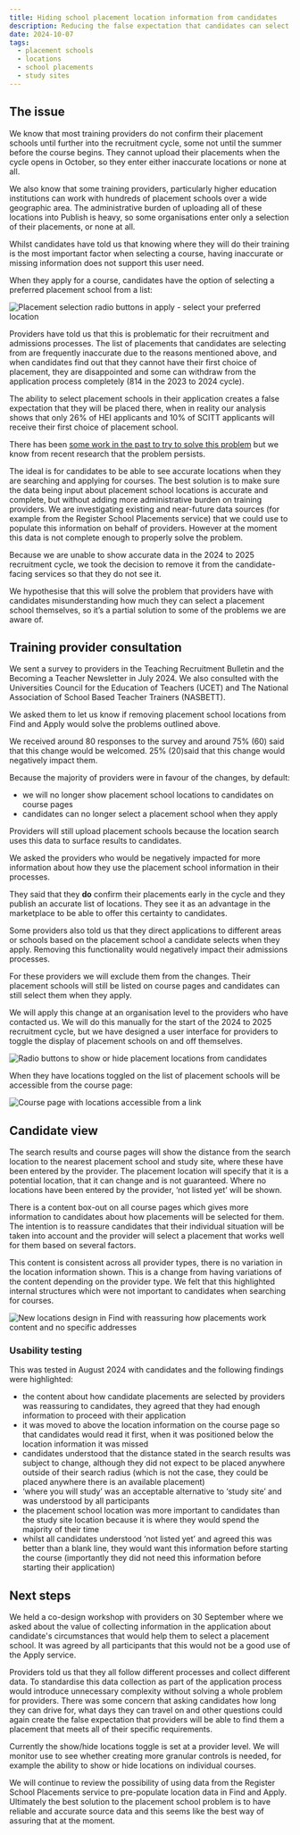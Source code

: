 ```yaml
---
title: Hiding school placement location information from candidates
description: Reducing the false expectation that candidates can select a placement location.
date: 2024-10-07
tags:
  - placement schools
  - locations
  - school placements
  - study sites
---
```


## The issue

We know that most training providers do not confirm their placement schools until further into the recruitment cycle, some not until the summer before the course begins. They cannot upload their placements when the cycle opens in October, so they enter either inaccurate locations or none at all.

We also know that some training providers, particularly higher education institutions can work with hundreds of placement schools over a wide geographic area. The administrative burden of uploading all of these locations into Publish is heavy, so some organisations enter only a selection of their placements, or none at all.

Whilst candidates have told us that knowing where they will do their training is the most important factor when selecting a course, having inaccurate or missing information does not support this user need.

When they apply for a course, candidates have the option of selecting a preferred placement school from a list:

![Placement selection radio buttons in apply - select your preferred location](apply-location-selection.png)

Providers have told us that this is problematic for their recruitment and admissions processes. The list of placements that candidates are selecting from are frequently inaccurate due to the reasons mentioned above, and when candidates find out that they cannot have their first choice of placement, they are disappointed and some can withdraw from the application process completely (814 in the 2023 to 2024 cycle).

The ability to select placement schools in their application creates a false expectation that they will be placed there, when in reality our analysis shows that only 26% of HEI applicants and 10% of SCITT applicants will receive their first choice of placement school.

There has been [some work in the past to try to solve this problem](https://becoming-a-teacher.design-history.education.gov.uk/apply-for-teacher-training/changing-the-question-about-locations/) but we know from recent research that the problem persists.

The ideal is for candidates to be able to see accurate locations when they are searching and applying for courses. The best solution is to make sure the data being input about placement school locations is accurate and complete, but without adding more administrative burden on training providers. We are investigating existing and near-future data sources (for example from the Register School Placements service) that we could use to populate this information on behalf of providers. However at the moment this data is not complete enough to properly solve the problem.

Because we are unable to show accurate data in the 2024 to 2025 recruitment cycle, we took the decision to remove it from the candidate-facing services so that they do not see it.

We hypothesise that this will solve the problem that providers have with candidates misunderstanding how much they can select a placement school themselves, so it’s a partial solution to some of the problems we are aware of.

## Training provider consultation

We sent a survey to providers in the Teaching Recruitment Bulletin and the Becoming a Teacher Newsletter in July 2024. We also consulted with the Universities Council for the Education of Teachers (UCET) and The National Association of School Based Teacher Trainers (NASBETT).

We asked them to let us know if removing placement school locations from Find and Apply would solve the problems outlined above.

We received around 80 responses to the survey and around 75% (60) said that this change would be welcomed. 25% (20)said that this change would negatively impact them.

Because the majority of providers were in favour of the changes, by default:

* we will no longer show placement school locations to candidates on course pages
* candidates can no longer select a placement school when they apply

Providers will still upload placement schools because the location search uses this data to surface results to candidates.

We asked the providers who would be negatively impacted for more information about how they use the placement school information in their processes.

They said that they **do** confirm their placements early in the cycle and they publish an accurate list of locations. They see it as an advantage in the marketplace to be able to offer this certainty to candidates.

Some providers also told us that they direct applications to different areas or schools based on the placement school a candidate selects when they apply. Removing this functionality would negatively impact their admissions processes.

For these providers we will exclude them from the changes. Their placement schools will still be listed on course pages and candidates can still select them when they apply.

We will apply this change at an organisation level to the providers who have contacted us. We will do this manually for the start of the 2024 to 2025 recruitment cycle, but we have designed a user interface for providers to toggle the display of placement schools on and off themselves.

![Radio buttons to show or hide placement locations from candidates](publish-show-hide-placement-locations.png)

When they have locations toggled on the list of placement schools will be accessible from the course page:

![Course page with locations accessible from a link](placement-location-course-page-location-toggled-on.jpeg)

## Candidate view

The search results and course pages will show the distance from the search location to the nearest placement school and study site, where these have been entered by the provider.
The placement location will specify that it is a potential location, that it can change and is not guaranteed.
Where no locations have been entered by the provider, ‘not listed yet’ will be shown.

There is a content box-out on all course pages which gives more information to candidates about how placements will be selected for them. The intention is to reassure candidates that their individual situation will be taken into account and the provider will select a placement that works well for them based on several factors.

This content is consistent across all provider types, there is no variation in the location information shown. This is a change from having variations of the content depending on the provider type. We felt that this highlighted internal structures which were not important to candidates when searching for courses.

![New locations design in Find with reassuring how placements work content and no specific addresses](placement-location-course-page.jpeg)

### Usability testing

This was tested in August 2024 with candidates and the following findings were highlighted:

* the content about how candidate placements are selected by providers was reassuring to candidates, they agreed that they had enough information to proceed with their application
* it was moved to above the location information on the course page so that candidates would read it first, when it was positioned below the location information it was missed
* candidates understood that the distance stated in the search results was subject to change, although they did not expect to be placed anywhere outside of their search radius (which is not the case, they could be placed anywhere there is an available placement)
* ‘where you will study’ was an acceptable alternative to ‘study site’ and was understood by all participants
* the placement school location was more important to candidates than the study site location because it is where they would spend the majority of their time
* whilst all candidates understood ‘not listed yet’ and agreed this was better than a blank line, they would want this information before starting the course (importantly they did not need this information before starting their application)

## Next steps

We held a co-design workshop with providers on 30 September where we asked about the value of collecting information in the application about candidate's circumstances that would help them to select a placement school. It was agreed by all participants that this would not be a good use of the Apply service.

Providers told us that they all follow different processes and collect different data. To standardise this data collection as part of the application process would introduce unnecessary complexity without solving a whole problem for providers.
There was some concern that asking candidates how long they can drive for, what days they can travel on and other questions could again create the false expectation that providers will be able to find them a placement that meets all of their specific requirements.

Currently the show/hide locations toggle is set at a provider level. We will monitor use to see whether creating more granular controls is needed, for example the ability to show or hide locations on individual courses.

We will continue to review the possibility of using data from the Register School Placements service to pre-populate location data in Find and Apply. Ultimately the best solution to the placement school problem is to have reliable and accurate source data and this seems like the best way of assuring that at the moment.

